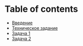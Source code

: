 # Table of contents

* [Введение](README.md)
* [Техническое задание](spec.md)
* [Задача 1](01.md)
* [Задача 2](02.md)
